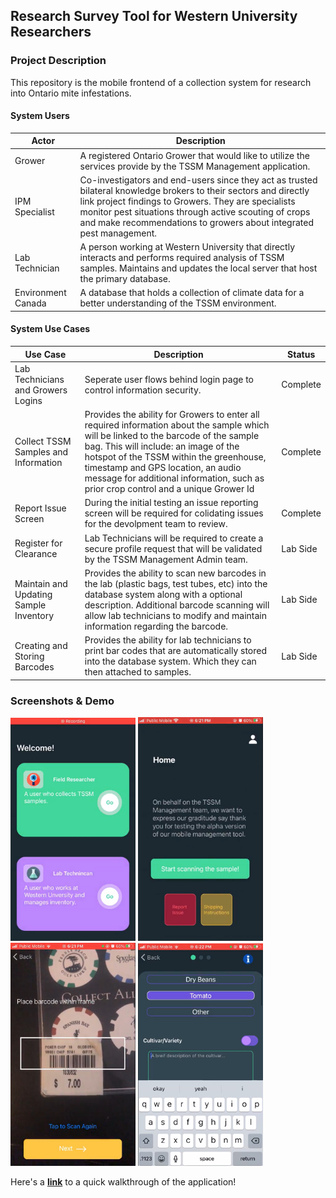 ## Research Survey Tool for Western University Researchers

### Project Description
This repository is the mobile frontend of a collection system for research into Ontario mite infestations. 

#### System Users
| Actor | Description |
| ----- | ----------- |
| Grower | A registered Ontario Grower that would like to utilize the services provide by the TSSM Management application. |
| IPM Specialist | Co-investigators and end-users since they act as trusted bilateral knowledge brokers to their sectors and directly link project findings to Growers. They are specialists monitor pest situations through active scouting of crops and make recommendations to growers about integrated pest management. |
| Lab Technician | A person working at Western University that directly interacts and performs required analysis of TSSM samples. Maintains and updates the local server that host the primary database. |
| Environment Canada | A database that holds a collection of climate data for a better understanding of the TSSM environment. |

#### System Use Cases

| Use Case | Description | Status |
| ----- | ----------- | ------ |
| Lab Technicians and Growers Logins | Seperate user flows behind login page to control information security.  | Complete |
| Collect TSSM Samples and Information | Provides the ability for Growers to enter all required information about the sample which will be linked to the barcode of the sample bag. This will include: an image of the hotspot of the TSSM within the greenhouse, timestamp and GPS location, an audio message for additional information, such as prior crop control and a unique Grower Id | Complete |
| Report Issue Screen | During the initial testing an issue reporting screen will be required for colidating issues for the devolpment team to review.  | Complete |
| Register for Clearance | Lab Technicians will be required to create a secure profile request that will be validated by the TSSM Management Admin team. | Lab Side |
| Maintain and Updating Sample Inventory | Provides the ability to scan new barcodes in the lab (plastic bags, test tubes, etc) into the database system along with a optional description. Additional barcode scanning will allow lab technicians to modify and maintain information regarding the barcode. | Lab Side |
| Creating and Storing Barcodes | Provides the ability for lab technicians to print bar codes that are automatically stored into the database system. Which they can then attached to samples.   | Lab Side |


### Screenshots & Demo
<img src="/screenshots/Login Screen.png" width=200vw/> <img src="/screenshots/Home Screen.png" width=200vw /> <img src="/screenshots/Barcode.png" width=200vw /> <img src="/screenshots/Selection Screen.png" width=200vw />



Here's a **[link](https://drive.google.com/file/d/1OZXzRnDZ1_5AE-RaDja-asI5yj0y6Ibb/view)** to a quick walkthrough of the application!
